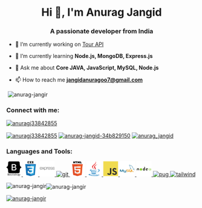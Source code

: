 <h1 align="center">Hi 👋, I'm Anurag Jangid</h1>
<h3 align="center">A passionate developer from India</h3>

- 🔭 I’m currently working on [Tour API](https//www.commingsoon.com/)

- 🌱 I’m currently learning **Node.js, MongoDB, Express.js**

- 💬 Ask me about **Core JAVA, JavaScript, MySQL, Node.js**

- 📫 How to reach me **jangidanuragoo7@gmail.com**

<p>&nbsp;<img align="center" src="https://github-readme-stats.vercel.app/api?username=anurag-jangir&show_icons=true&locale=en" alt="anurag-jangir" /></p>

<h3 align="left">Connect with me:</h3>
<p align="left">
<p align="left"> <a href="https://twitter.com/anuragj33842855" target="blank"><img src="https://img.shields.io/twitter/follow/anuragj33842855?logo=twitter&style=for-the-badge" alt="anuragj33842855" /></a> </p>
<a href="https://twitter.com/anuragj33842855" target="blank"><img align="center" src="https://raw.githubusercontent.com/rahuldkjain/github-profile-readme-generator/master/src/images/icons/Social/twitter.svg" alt="anuragj33842855" height="30" width="40" /></a>
<a href="https://linkedin.com/in/anurag-jangid-34b829150" target="blank"><img align="center" src="https://raw.githubusercontent.com/rahuldkjain/github-profile-readme-generator/master/src/images/icons/Social/linked-in-alt.svg" alt="anurag-jangid-34b829150" height="30" width="40" /></a>
<a href="https://www.leetcode.com/anurag_jangid" target="blank"><img align="center" src="https://raw.githubusercontent.com/rahuldkjain/github-profile-readme-generator/master/src/images/icons/Social/leet-code.svg" alt="anurag_jangid" height="30" width="40" /></a>
</p>

<h3 align="left">Languages and Tools:</h3>
<p align="left"> <a href="https://getbootstrap.com" target="_blank" rel="noreferrer"> <img src="https://raw.githubusercontent.com/devicons/devicon/master/icons/bootstrap/bootstrap-plain-wordmark.svg" alt="bootstrap" width="40" height="40"/> </a> <a href="https://www.w3schools.com/css/" target="_blank" rel="noreferrer"> <img src="https://raw.githubusercontent.com/devicons/devicon/master/icons/css3/css3-original-wordmark.svg" alt="css3" width="40" height="40"/> </a> <a href="https://expressjs.com" target="_blank" rel="noreferrer"> <img src="https://raw.githubusercontent.com/devicons/devicon/master/icons/express/express-original-wordmark.svg" alt="express" width="40" height="40"/> </a> <a href="https://git-scm.com/" target="_blank" rel="noreferrer"> <img src="https://www.vectorlogo.zone/logos/git-scm/git-scm-icon.svg" alt="git" width="40" height="40"/> </a> <a href="https://www.w3.org/html/" target="_blank" rel="noreferrer"> <img src="https://raw.githubusercontent.com/devicons/devicon/master/icons/html5/html5-original-wordmark.svg" alt="html5" width="40" height="40"/> </a> <a href="https://www.java.com" target="_blank" rel="noreferrer"> <img src="https://raw.githubusercontent.com/devicons/devicon/master/icons/java/java-original.svg" alt="java" width="40" height="40"/> </a> <a href="https://developer.mozilla.org/en-US/docs/Web/JavaScript" target="_blank" rel="noreferrer"> <img src="https://raw.githubusercontent.com/devicons/devicon/master/icons/javascript/javascript-original.svg" alt="javascript" width="40" height="40"/> </a> <a href="https://www.mysql.com/" target="_blank" rel="noreferrer"> <img src="https://raw.githubusercontent.com/devicons/devicon/master/icons/mysql/mysql-original-wordmark.svg" alt="mysql" width="40" height="40"/> </a> <a href="https://nodejs.org" target="_blank" rel="noreferrer"> <img src="https://raw.githubusercontent.com/devicons/devicon/master/icons/nodejs/nodejs-original-wordmark.svg" alt="nodejs" width="40" height="40"/> </a> <a href="https://pugjs.org" target="_blank" rel="noreferrer"> <img src="https://cdn.worldvectorlogo.com/logos/pug.svg" alt="pug" width="40" height="40"/> </a> <a href="https://tailwindcss.com/" target="_blank" rel="noreferrer"> <img src="https://www.vectorlogo.zone/logos/tailwindcss/tailwindcss-icon.svg" alt="tailwind" width="40" height="40"/> </a> </p>

<p><img align="left" src="https://github-readme-stats.vercel.app/api/top-langs?username=anurag-jangir&show_icons=true&locale=en&layout=compact" alt="anurag-jangir"/></p>
<p><img align="center" src="https://github-readme-streak-stats.herokuapp.com/?user=anurag-jangir&" alt="anurag-jangir" /></p>

<p align="left"> <a href="https://github.com/ryo-ma/github-profile-trophy"><img src="https://github-profile-trophy.vercel.app/?username=anurag-jangir" alt="anurag-jangir" /></a> </p>
